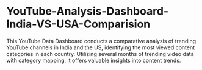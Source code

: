 # YouTube-Analysis-Dashboard-India-VS-USA-Comparision
This YouTube Data Dashboard conducts a comparative analysis of trending YouTube channels in India and the US, identifying the most viewed content categories in each country. Utilizing several months of trending video data with category mapping, it offers valuable insights into content trends.
